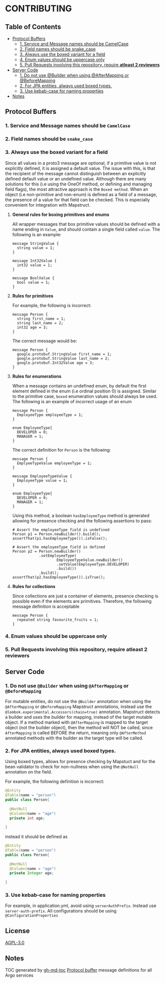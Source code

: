 # CONTRIBUTING

## Table of Contents
* [Protocol Buffers](#protocol-buffers)
   * [1. Service and Message names should be CamelCase](#1-service-and-message-names-should-be-camelcase)
   * [2. Field names should be snake_case](#2-field-names-should-be-snake_case)
   * [3. Always use the boxed variant for a field](#3-always-use-the-boxed-variant-for-a-field)
   * [4. Enum values should be uppercase only](#4-enum-values-should-be-uppercase-only)
   * [5. Pull Requests involving this repository, require <strong>atleast 2 reviewers</strong>](#5-pull-requests-involving-this-repository-require-atleast-2-reviewers)
* [Server Code](#server-code)
   * [1. Do not use @Builder when using @AfterMapping or @BeforeMapping](#1-do-not-use-builder-when-using-aftermapping-or-beforemapping)
   * [2. For JPA entities, always used boxed types.](#2-for-jpa-entities-always-used-boxed-types)
   * [3. Use kebab-case for naming properties](#3-use-kebab-case-for-naming-properties)
* [Notes](#notes)

## Protocol Buffers
### 1. Service and Message names should be `CamelCase`
### 2. Field names should be `snake_case`
### 3. Always use the boxed variant for a field
    
Since all values in a proto3 message are optional, if a primitive value is not explicitly defined, it is assigned a default value. The issue with this, is that the recipient of the message cannot distinguish between an explicitly defined default value or an undefined value. Although there are many solutions for this (i.e using the OneOf method, or defining and managing field flags), the most attractive approach is the `Boxed method`. When an object (i.e non-primitive and non-enum) is defined as a field of a message, the presence of a value for that field can be checked. This is especially convenient for integration with Mapstruct.

  1. **General rules for boxing primitives and enums**
      
      All wrapper messages that box primitive values should be defined with a name ending in `Value`, and should contain a single field called `value`. The following is an example:

      ```
      message StringValue {
        string value = 1;
      }

      message Int32Value {
        int32 value = 1;
      }

      message BoolValue {
        bool value = 1;
      }
      ```

  2. **Rules for primitives**

      For example, the following is incorrect:

      ```
      message Person {
        string first_name = 1;
        string last_name = 2;
        int32 age = 3;
      }
      ```

      The correct message would be:

      ```
      message Person {
        google.protobuf.StringValue first_name = 1;
        google.protobuf.StringValue last_name = 2;
        google.protobuf.Int32Value age = 3;
      }
      ```

  3. **Rules for enumerations**

      When a message contains an undefined enum, by default the first element defined in the enum (i.e ordinal position 0) is assigned. Similar to the primitive case, `boxed` enumeration values should always be used. 
      The following is an example of incorrect usage of an enum

      ```
      message Person {
        EmployeeType employeeType = 1;
      }

      enum EmployeeType{
        DEVELOPER = 0;
        MANAGER = 1;
      }
      ```

      The correct definition for `Person` is the following:

      ```
      message Person {
        EmplyeeTypeValue employeeType = 1;
      }

      message EmployeeTypeValue {
        EmployeeType value = 1;
      }

      enum EmployeeType{
        DEVELOPER = 0;
        MANAGER = 1;
      }
      ```
      
      Using this method, a boolean `hasEmployeeType` method is generated allowing for presence checking and the following assertions to pass:
      
      ```
      # Assert the employeeType field is undefined
      Person p1 = Person.newBuilder().build();
      assertThat(p1.hasEmployeeType()).isFalse();
      
      # Assert the employeeType field is defined
      Person p2 = Person.newBuilder()
                  .setEmployeeType(
                          EmployeeTypeValue.newBuilder()
                          .setValue(EmployeeType.DEVELOPER)
                          .build())
                  .build();
      assertThat(p2.hasEmployeeType()).isTrue();

      ```
       
  4. **Rules for collections**
      
      Since collections are just a container of elements, presence checking is possible even if the elements are primitives. Therefore, the following message definition is acceptable

      ```
      message Person {
        repeated string favourite_fruits = 1;
      }
      ```
    
### 4. Enum values should be uppercase only
### 5. Pull Requests involving this repository, require **atleast 2 reviewers**


## Server Code
### 1. Do not use `@Builder` when using `@AfterMapping` or `@BeforeMapping`

For mutable entities, do not use the `@Builder` annotation when using the `@AfterMapping` or `@BeforeMapping` Mapstruct annotations, instead use the `@lombok.experimental.Accessors(chain=true)` annotation. Mapstruct detects a builder and uses the builder for mapping, instead of the target mutable object. If a method marked with `@AfterMapping` is mapped to the target object (not the builder object), then the method will NOT be called, since `AfterMapping` is called BEFORE the return, meaning only `@AfterMethod` annotated methods with the builder as the target type will be called.

### 2. For JPA entities, always used boxed types.
        
Using boxed types, allows for presence checking by Mapstuct and for the bean validator to check for non-nullness when using the `@NotNull` annotation on the field.

For example, the following definition is incorrect:
```java
@Entity
@Table(name = "person")
public class Person{
  
  @NotNull
  @Column(name = "age")
  private int age;
  
}
```

instead it should be defined as 
```java
@Entity
@Table(name = "person")
public class Person{
  
  @NotNull
  @Column(name = "age")
  private Integer age;
  
}
```

### 3. Use kebab-case for naming properties
For example, in application.yml, avoid using `serverAuthPrefix`. Instead use `server-auth-prefix`. All configurations should be using `@ConfigurationProperties`

## License
[AGPL-3.0](./LICENSE)

## Notes
TOC generated by [gh-md-toc](https://github.com/ekalinin/github-markdown-toc)
[Protocol buffer](https://developers.google.com/protocol-buffers/) message definitions for all Argo services
